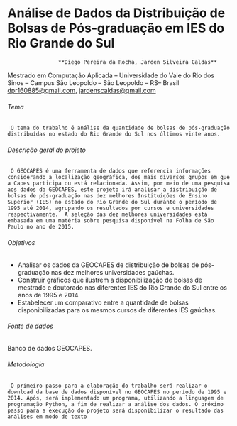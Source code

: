 #  Análise de Dados da Distribuição de Bolsas de Pós-graduação em IES do Rio Grande do Sul 
					**Diego Pereira da Rocha, Jarden Silveira Caldas**
Mestrado em Computação Aplicada – Universidade do Vale do Rio dos Sinos – Campus São Leopoldo – São Leopoldo – RS– Brasil
dpr160885@gmail.com, jardenscaldas@gmail.com
 
###### Tema ######
	 O tema do trabalho é análise da quantidade de bolsas de pós-graduação distribuídas no estado do Rio Grande do Sul nos últimos vinte anos. 

###### Descrição geral do projeto ######
 	 O GEOCAPES é uma ferramenta de dados que referencia informações  considerando a localização geográfica, dos mais diversos grupos em que a Capes participa ou está relacionada. Assim, por meio de uma pesquisa aos dados da GEOCAPES, este projeto irá analisar a distribuição de bolsas de pós-graduação nas dez melhores Instituições de Ensino Superior (IES) no estado do Rio Grande do Sul durante o período de 1995 até 2014, agrupando os resultados por cursos e universidades respectivamente.  A seleção das dez melhores universidades está embasada em uma matéria sobre pesquisa disponível na Folha de São Paulo no ano de 2015. 

###### Objetivos ######
   - Analisar os dados da GEOCAPES de distribuição de bolsas de pós-graduação nas dez melhores universidades gaúchas. 
   - Construir gráficos que ilustrem a disponibilização de bolsas de mestrado e doutorado nas diferentes IES do Rio Grande do Sul entre os anos de 1995 e 2014. 
   - Estabelecer um comparativo entre a quantidade de bolsas disponibilizadas para os mesmos cursos de diferentes IES gaúchas. 
   
###### Fonte de dados ######
   Banco de dados GEOCAPES. 

###### Metodologia ######
	 O primeiro passo para a elaboração do trabalho será realizar o download da base de dados disponível no GEOCAPES no período de 1995 e 2014. Após, será implementado um programa, utilizando a linguagem de programação Python, a fim de realizar a análise dos dados. O próximo passo para a execução do projeto será disponibilizar o resultado das análises em modo de texto
